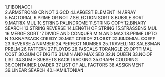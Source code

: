 1.FIBONACCI    
2.ARMSTRONG OR NOT
3.GCD
4.LARGEST ELEMENT IN ARRAY
5.FACTORIAL
6.PRIME OR NOT
7.SELECTION SORT
8.BUBBLE SORT
9.MATRIX MUL
10.STRING PALINDROME
11.STRING COPY
12.BINARY SEARCH
13.STRING REVERSE
14.LENGTH OF STRING
15.STRASSENS MUL
16.MERGE SORT
17.DIVIDE AND CONQUER MIN AND MAX
18.PRIME UPTO N
19.KNAPSACK GREEDY
20.MST GREEDY
21.OBST
22.BINOMIAL COEFF
23.REVERSE A NUMBER
24.PERFECT NUMBER
25.TRAVELLING SALESMAN PRBLM
26.PATTERN
27.FLOYDS
28.PASCALS TORANGLE
29.OPTTIMAL COST
30.SUM OF DIGITS
31.MIN AND MAX SEQ
32.N QUEEN
33.NO.OF LIST
34.SUM F SUBSETS BACKTRACKING
35.GRAPH COLORING
36.CONTAINER LOADER
37.LIST OF ALL FACTORS
38.ASSIGNMENT
39.LINEAR SEARCH
40.HAMILTONIAN


